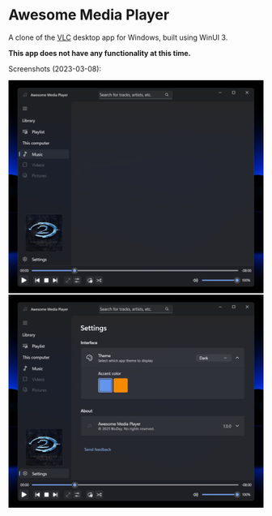 # Awesome Media Player

A clone of the [VLC](https://www.videolan.org/) desktop app for Windows, built using WinUI 3.

**This app does not have any functionality at this time.**

Screenshots (2023-03-08):

<img src="/BluDay.AwesomeMediaPlayer/Assets/Screenshots/screenshot_0_2025-03-08.png?raw=true" width="800"/>
<img src="/BluDay.AwesomeMediaPlayer/Assets/Screenshots/screenshot_1_2025-03-08.png?raw=true" width="800"/>
